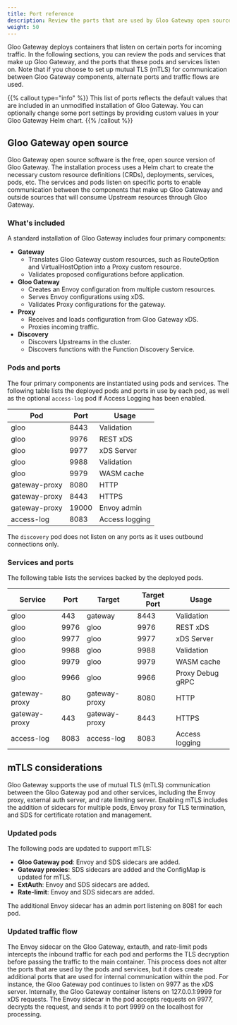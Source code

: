 ```yaml
---
title: Port reference
description: Review the ports that are used by Gloo Gateway open source.
weight: 50
---
```


Gloo Gateway deploys containers that listen on certain ports for incoming traffic. In the following sections, you can review the pods and services that make up Gloo Gateway, and the ports that these pods and services listen on. Note that if you choose to set up mutual TLS (mTLS) for communication between Gloo Gateway components, alternate ports and traffic flows are used.

{{% callout type="info" %}}
This list of ports reflects the default values that are included in an unmodified installation of Gloo Gateway. You can optionally change some port settings by providing custom values in your Gloo Gateway Helm chart.
{{% /callout %}}


## Gloo Gateway open source

Gloo Gateway open source software is the free, open source version of Gloo Gateway. The installation process uses a Helm chart to create the necessary custom resource definitions (CRDs), deployments, services, pods, etc. The services and pods listen on specific ports to enable communication between the components that make up Gloo Gateway and outside sources that will consume Upstream resources through Gloo Gateway.

### What's included

A standard installation of Gloo Gateway includes four primary components:

* **Gateway**
  * Translates Gloo Gateway custom resources, such as RouteOption and VirtualHostOption into a Proxy custom resource.
  * Validates proposed configurations before application.
* **Gloo Gateway**
  * Creates an Envoy configuration from multiple custom resources.
  * Serves Envoy configurations using xDS.
  * Validates Proxy configurations for the gateway.
* **Proxy**
  * Receives and loads configuration from Gloo Gateway xDS.
  * Proxies incoming traffic.
* **Discovery**
  * Discovers Upstreams in the cluster.
  * Discovers functions with the Function Discovery Service.

### Pods and ports

The four primary components are instantiated using pods and services. The following table lists the deployed pods and ports in use by each pod, as well as the optional `access-log` pod if Access Logging has been enabled.

| Pod | Port | Usage |
|-----|------|-------|
| gloo | 8443 | Validation |
| gloo | 9976 | REST xDS | 
| gloo | 9977 | xDS Server |
| gloo | 9988 | Validation |
| gloo | 9979 | WASM cache |
| gateway-proxy | 8080 | HTTP |
| gateway-proxy | 8443 | HTTPS |
| gateway-proxy | 19000 | Envoy admin |
| access-log | 8083 | Access logging |

The `discovery` pod does not listen on any ports as it uses outbound connections only.

### Services and ports

The following table lists the services backed by the deployed pods.

| Service | Port | Target | Target Port | Usage            |
|---------|------|--------|-------------|------------------|
| gloo | 443 | gateway | 8443 | Validation       |
| gloo | 9976 | gloo | 9976 | REST xDS         |
| gloo | 9977 | gloo | 9977 | xDS Server       |
| gloo | 9988 | gloo | 9988 | Validation       |
| gloo | 9979 | gloo | 9979 | WASM cache       |
| gloo | 9966 | gloo | 9966 | Proxy Debug gRPC |
| gateway-proxy | 80 | gateway-proxy | 8080 | HTTP             |
| gateway-proxy | 443 | gateway-proxy | 8443 | HTTPS            |
| access-log | 8083 | access-log | 8083 | Access logging   |


## mTLS considerations

Gloo Gateway supports the use of mutual TLS (mTLS) communication between the Gloo Gateway pod and other services, including the Envoy proxy, external auth server, and rate limiting server. Enabling mTLS includes the addition of sidecars for multiple pods, Envoy proxy for TLS termination, and SDS for certificate rotation and management. 

### Updated pods

The following pods are updated to support mTLS:
* **Gloo Gateway pod**: Envoy and SDS sidecars are added.
* **Gateway proxies**: SDS sidecars are added and the ConfigMap is updated for mTLS.
* **ExtAuth**: Envoy and SDS sidecars are added.
* **Rate-limit**: Envoy and SDS sidecars are added.

The additional Envoy sidecar has an admin port listening on 8081 for each pod.

### Updated traffic flow

The Envoy sidecar on the Gloo Gateway, extauth, and rate-limit pods intercepts the inbound traffic for each pod and performs the TLS decryption before passing the traffic to the main container. This process does not alter the ports that are used by the pods and services, but it does create additional ports that are used for internal communication within the pod. For instance, the Gloo Gateway pod continues to listen on 9977 as the xDS server. Internally, the Gloo Gateway container listens on 127.0.0.1:9999 for xDS requests. The Envoy sidecar in the pod accepts requests on 9977, decrypts the request, and sends it to port 9999 on the localhost for processing.
